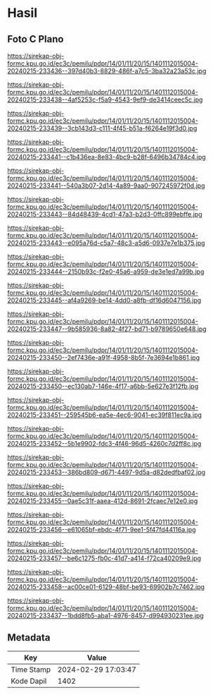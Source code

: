 # Hasil

## Foto C Plano

https://sirekap-obj-formc.kpu.go.id/ec3c/pemilu/pdpr/14/01/11/20/15/1401112015004-20240215-233436--397d40b3-8829-486f-a7c5-3ba32a23a53c.jpg

https://sirekap-obj-formc.kpu.go.id/ec3c/pemilu/pdpr/14/01/11/20/15/1401112015004-20240215-233438--4af5253c-f5a9-4543-9ef9-de3414ceec5c.jpg

https://sirekap-obj-formc.kpu.go.id/ec3c/pemilu/pdpr/14/01/11/20/15/1401112015004-20240215-233439--3cb143d3-c111-4f45-b51a-f6264e19f3d0.jpg

https://sirekap-obj-formc.kpu.go.id/ec3c/pemilu/pdpr/14/01/11/20/15/1401112015004-20240215-233441--c1b436ea-8e83-4bc9-b28f-6496b34784c4.jpg

https://sirekap-obj-formc.kpu.go.id/ec3c/pemilu/pdpr/14/01/11/20/15/1401112015004-20240215-233441--540a3b07-2d14-4a89-9aa0-907245972f0d.jpg

https://sirekap-obj-formc.kpu.go.id/ec3c/pemilu/pdpr/14/01/11/20/15/1401112015004-20240215-233443--84d48439-4cd1-47a3-b2d3-0ffc899ebffe.jpg

https://sirekap-obj-formc.kpu.go.id/ec3c/pemilu/pdpr/14/01/11/20/15/1401112015004-20240215-233443--e095a76d-c5a7-48c3-a5d6-0937e7e1b375.jpg

https://sirekap-obj-formc.kpu.go.id/ec3c/pemilu/pdpr/14/01/11/20/15/1401112015004-20240215-233444--2150b93c-f2e0-45a6-a959-de3e1ed7a99b.jpg

https://sirekap-obj-formc.kpu.go.id/ec3c/pemilu/pdpr/14/01/11/20/15/1401112015004-20240215-233445--af4a9269-be14-4dd0-a8fb-df16d6047156.jpg

https://sirekap-obj-formc.kpu.go.id/ec3c/pemilu/pdpr/14/01/11/20/15/1401112015004-20240215-233447--9b585936-8a82-4f27-bd71-b9789650e648.jpg

https://sirekap-obj-formc.kpu.go.id/ec3c/pemilu/pdpr/14/01/11/20/15/1401112015004-20240215-233450--2ef7436e-a91f-4958-8b5f-7e3694e1b861.jpg

https://sirekap-obj-formc.kpu.go.id/ec3c/pemilu/pdpr/14/01/11/20/15/1401112015004-20240215-233450--ec130ab7-146e-4f17-a6bb-5e627e3f12fb.jpg

https://sirekap-obj-formc.kpu.go.id/ec3c/pemilu/pdpr/14/01/11/20/15/1401112015004-20240215-233451--259545b6-ea5e-4ec6-9041-ec39f811ec9a.jpg

https://sirekap-obj-formc.kpu.go.id/ec3c/pemilu/pdpr/14/01/11/20/15/1401112015004-20240215-233452--5b1e9902-fdc3-4f46-96d5-4260c7d2ff8c.jpg

https://sirekap-obj-formc.kpu.go.id/ec3c/pemilu/pdpr/14/01/11/20/15/1401112015004-20240215-233453--386bd809-d671-4497-9d5a-d82dedfbaf02.jpg

https://sirekap-obj-formc.kpu.go.id/ec3c/pemilu/pdpr/14/01/11/20/15/1401112015004-20240215-233455--0ae5c31f-aaea-412d-8691-2fcaec7e12e0.jpg

https://sirekap-obj-formc.kpu.go.id/ec3c/pemilu/pdpr/14/01/11/20/15/1401112015004-20240215-233456--e61065bf-ebdc-4f71-9ee1-5f47fd44116a.jpg

https://sirekap-obj-formc.kpu.go.id/ec3c/pemilu/pdpr/14/01/11/20/15/1401112015004-20240215-233457--be6c1275-fb0c-41d7-a414-f72ca40209e9.jpg

https://sirekap-obj-formc.kpu.go.id/ec3c/pemilu/pdpr/14/01/11/20/15/1401112015004-20240215-233458--ac00ce01-6129-48bf-be93-69902b7c7462.jpg

https://sirekap-obj-formc.kpu.go.id/ec3c/pemilu/pdpr/14/01/11/20/15/1401112015004-20240215-233437--1bdd8fb5-aba1-4976-8457-d994930231ee.jpg


## Metadata

| Key        | Value               |
| ---------- | ------------------- |
| Time Stamp | 2024-02-29 17:03:47 |
| Kode Dapil | 1402                |



